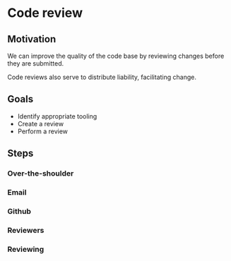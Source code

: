 # Code review

## Motivation

We can improve the quality of the code base by reviewing changes before they are submitted.

Code reviews also serve to distribute liability, facilitating change.

## Goals

* Identify appropriate tooling
* Create a review
* Perform a review

## Steps

### Over-the-shoulder

### Email

### Github

### Reviewers

### Reviewing
